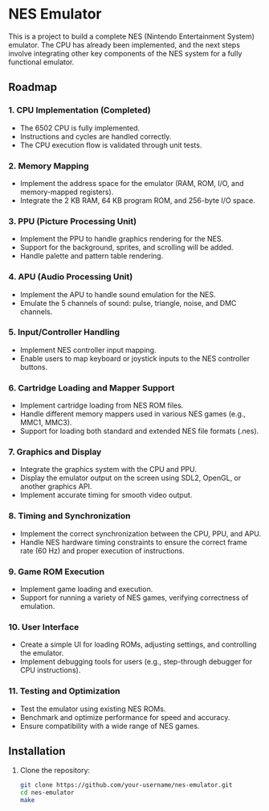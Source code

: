 # NES Emulator

This is a project to build a complete NES (Nintendo Entertainment System) emulator. The CPU has already been implemented, and the next steps involve integrating other key components of the NES system for a fully functional emulator.

## Roadmap

### 1. **CPU Implementation (Completed)**
   - The 6502 CPU is fully implemented.
   - Instructions and cycles are handled correctly.
   - The CPU execution flow is validated through unit tests.

### 2. **Memory Mapping**
   - Implement the address space for the emulator (RAM, ROM, I/O, and memory-mapped registers).
   - Integrate the 2 KB RAM, 64 KB program ROM, and 256-byte I/O space.

### 3. **PPU (Picture Processing Unit)**
   - Implement the PPU to handle graphics rendering for the NES.
   - Support for the background, sprites, and scrolling will be added.
   - Handle palette and pattern table rendering.

### 4. **APU (Audio Processing Unit)**
   - Implement the APU to handle sound emulation for the NES.
   - Emulate the 5 channels of sound: pulse, triangle, noise, and DMC channels.

### 5. **Input/Controller Handling**
   - Implement NES controller input mapping.
   - Enable users to map keyboard or joystick inputs to the NES controller buttons.

### 6. **Cartridge Loading and Mapper Support**
   - Implement cartridge loading from NES ROM files.
   - Handle different memory mappers used in various NES games (e.g., MMC1, MMC3).
   - Support for loading both standard and extended NES file formats (.nes).

### 7. **Graphics and Display**
   - Integrate the graphics system with the CPU and PPU.
   - Display the emulator output on the screen using SDL2, OpenGL, or another graphics API.
   - Implement accurate timing for smooth video output.

### 8. **Timing and Synchronization**
   - Implement the correct synchronization between the CPU, PPU, and APU.
   - Handle NES hardware timing constraints to ensure the correct frame rate (60 Hz) and proper execution of instructions.

### 9. **Game ROM Execution**
   - Implement game loading and execution.
   - Support for running a variety of NES games, verifying correctness of emulation.

### 10. **User Interface**
   - Create a simple UI for loading ROMs, adjusting settings, and controlling the emulator.
   - Implement debugging tools for users (e.g., step-through debugger for CPU instructions).

### 11. **Testing and Optimization**
   - Test the emulator using existing NES ROMs.
   - Benchmark and optimize performance for speed and accuracy.
   - Ensure compatibility with a wide range of NES games.

## Installation

1. Clone the repository:
   ```bash
   git clone https://github.com/your-username/nes-emulator.git
   cd nes-emulator
   make
